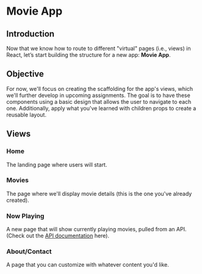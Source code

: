 # Movie App

## Introduction

Now that we know how to route to different "virtual" pages (i.e., views) in React, let’s start building the structure for a new app: **Movie App**.

## Objective

For now, we'll focus on creating the scaffolding for the app's views, which we'll further develop in upcoming assignments. The goal is to have these components using a basic design that allows the user to navigate to each one. Additionally, apply what you've learned with children props to create a reusable layout.

## Views

### Home

The landing page where users will start.

### Movies

The page where we'll display movie details (this is the one you've already created).

### Now Playing

A new page that will show currently playing movies, pulled from an API. (Check out the [API documentation](#) here).

### About/Contact

A page that you can customize with whatever content you'd like.

